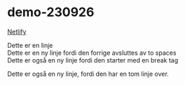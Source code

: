# demo-230926

[Netlify](https://demo-230926.netlify.app/)

Dette er en linje  
Dette er en ny linje fordi den forrige avsluttes av to spaces 
<br>Dette er også en ny linje fordi den starter med en break tag

Dette er også en ny linje, fordi den har en tom linje over.